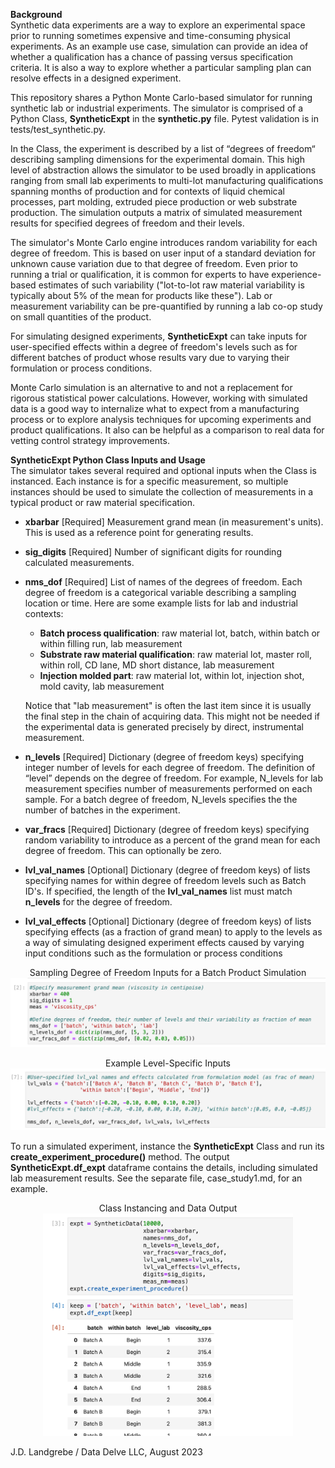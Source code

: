 **Background**</br>
Synthetic data experiments are a way to explore an experimental space prior to running sometimes expensive and time-consuming physical experiments. As an example use case, simulation can provide an idea of whether a qualification has a chance of passing versus specification criteria. It is also a way to explore whether a particular sampling plan can resolve effects in a designed experiment.

This repository shares a Python Monte Carlo-based simulator for running synthetic lab or industrial experiments. The simulator is comprised of a Python Class, **SyntheticExpt** in the **synthetic.py** file. Pytest validation is in tests/test_synthetic.py. 

In the Class, the experiment is described by a list of “degrees of freedom“ describing sampling dimensions for the experimental domain. This high level of abstraction allows the simulator to be used broadly in applications ranging from small lab experiments to multi-lot manufacturing qualifications spanning months of production and for contexts of liquid chemical processes, part molding, extruded piece production or web substrate production. The simulation outputs a matrix of simulated measurement results for specified degrees of freedom and their levels.

The simulator's Monte Carlo engine introduces random variability for each degree of freedom. This is based on user input of a standard deviation for unknown cause variation due to that degree of freedom. Even prior to running a trial or qualification, it is common for experts to have experience-based estimates of such variability ("lot-to-lot raw material variability is typically about 5% of the mean for products like these"). Lab or measurement variability can be pre-quantified by running a lab co-op study on small quantities of the product.

For simulating designed experiments, **SyntheticExpt** can take inputs for user-specified effects within a degree of freedom's levels such as for different batches of product whose results vary due to varying their formulation or process conditions. 

Monte Carlo simulation is an alternative to and not a replacement for rigorous statistical power calculations. However, working with simulated data is a good way to internalize what to expect from a manufacturing process or to explore analysis techniques for upcoming experiments and product qualifications. It also can be helpful as a comparison to real data for vetting control strategy improvements.

**SyntheticExpt Python Class Inputs and Usage**</br>
The simulator takes several required and optional inputs when the Class is instanced. Each instance is for a specific measurement, so multiple instances should be used to simulate the collection of measurements in a typical product or raw material specification.
* **xbarbar** [Required] Measurement grand mean (in measurement's units). This is used as a reference point for generating results.  
* **sig_digits** [Required] Number of significant digits for rounding calculated measurements.
* **nms_dof** [Required] List of names of the degrees of freedom. Each degree of freedom is a categorical variable describing a sampling location or time. Here are some example lists for lab and industrial contexts:
  * **Batch process qualification**: raw material lot, batch, within batch or within filling run, lab measurement 
  * **Substrate raw material qualification**: raw material lot, master roll, within roll, CD lane, MD short distance, lab measurement
  * **Injection molded part**: raw material lot, within lot, injection shot, mold cavity, lab measurement 

  Notice that "lab measurement" is often the last item since it is usually the final step in the chain of acquiring data. This might not be needed if the experimental data is generated precisely by direct, instrumental measurement.

* **n_levels** [Required] Dictionary (degree of freedom keys) specifying integer number of levels for each degree of freedom. The definition of “level” depends on the degree of freedom. For example, N_levels for lab measurement specifies number of measurements performed on each sample. For a batch degree of freedom, N_levels specifies the the number of batches in the experiment.
* **var_fracs** [Required] Dictionary (degree of freedom keys) specifying random variability to introduce as a percent of the grand mean for each degree of freedom. This can optionally be zero.
* **lvl_val_names** [Optional] Dictionary (degree of freedom keys) of lists specifying names for within degree of freedom levels such as Batch ID's. If specified, the length of the **lvl_val_names** list must match **n_levels** for the degree of freedom.
* **lvl_val_effects** [Optional] Dictionary (degree of freedom keys) of lists specifying effects (as a fraction of grand mean) to apply to the levels as a way of simulating designed experiment effects caused by varying input conditions such as the formulation or process conditions

<p align="center">
  Sampling Degree of Freedom Inputs for a Batch Product Simulation</br>
  <img src=images/case_study1_1.png "Overall Inputs" width=600></br>
</p>
<p align="center">
  Example Level-Specific Inputs</br>
  <img src=images/case_study1_2.png "Level-specific Inputs" width=600></br>
</p>

To run a simulated experiment, instance the **SyntheticExpt** Class and run its **create_experiment_procedure()** method. The output **SyntheticExpt.df_expt** dataframe contains the details, including simulated lab measurement results. See the separate file, case_study1.md, for an example.

<p align="center">
  Class Instancing and Data Output</br>
  <img src=images/case_study1_3.png "Example Experiment and Output" width=400></br>
</p>


J.D. Landgrebe / Data Delve LLC, August 2023